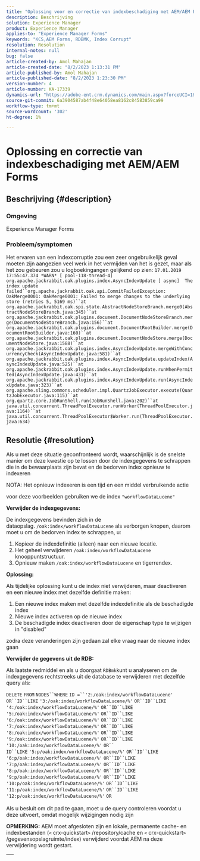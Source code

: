 ```yaml
---
title: "Oplossing voor en correctie van indexbeschadiging met AEM/AEM Forms"
description: Beschrijving
solution: Experience Manager
product: Experience Manager
applies-to: "Experience Manager Forms"
keywords: "KCS,AEM Forms, RDBMK, Index Corrupt"
resolution: Resolution
internal-notes: null
bug: false
article-created-by: Amol Mahajan
article-created-date: "8/2/2023 1:13:31 PM"
article-published-by: Amol Mahajan
article-published-date: "8/2/2023 1:23:30 PM"
version-number: 4
article-number: KA-17339
dynamics-url: "https://adobe-ent.crm.dynamics.com/main.aspx?forceUCI=1&pagetype=entityrecord&etn=knowledgearticle&id=5e54e45f-3631-ee11-bdf3-6045bd006b3d"
source-git-commit: 6a3904587ab4f48e64058ea8162c84583859ca99
workflow-type: tm+mt
source-wordcount: '302'
ht-degree: 1%

---
```


# Oplossing en correctie van indexbeschadiging met AEM/AEM Forms

## Beschrijving {#description}


### <b>Omgeving</b>

Experience Manager Forms



### <b>Probleem/symptomen</b>

Het ervaren van een indexcorruptie zou een zeer ongebruikelijk geval moeten zijn aangezien veel werk in het vermijden van het is gezet, maar als het zou gebeuren zou u logboekingangen gelijkend op zien:
`17.01.2019 17:55:47.374 *WARN* [ pool-118-thread-4]  org.apache.jackrabbit.oak.plugins.index.AsyncIndexUpdate [ async]  The index update failed``org.apache.jackrabbit.oak.api.CommitFailedException: OakMerge0001: OakMerge0001: Failed to merge changes to the underlying store (retries 5, 5169 ms)``at org.apache.jackrabbit.oak.spi.state.AbstractNodeStoreBranch.merge0(AbstractNodeStoreBranch.java:345)``at org.apache.jackrabbit.oak.plugins.document.DocumentNodeStoreBranch.merge(DocumentNodeStoreBranch.java:156)``at org.apache.jackrabbit.oak.plugins.document.DocumentRootBuilder.merge(DocumentRootBuilder.java:160)``at org.apache.jackrabbit.oak.plugins.document.DocumentNodeStore.merge(DocumentNodeStore.java:1588)``at org.apache.jackrabbit.oak.plugins.index.AsyncIndexUpdate.mergeWithConcurrencyCheck(AsyncIndexUpdate.java:581)``at org.apache.jackrabbit.oak.plugins.index.AsyncIndexUpdate.updateIndex(AsyncIndexUpdate.java:525)``at org.apache.jackrabbit.oak.plugins.index.AsyncIndexUpdate.runWhenPermitted(AsyncIndexUpdate.java:431)``at org.apache.jackrabbit.oak.plugins.index.AsyncIndexUpdate.run(AsyncIndexUpdate.java:323)``at org.apache.sling.commons.scheduler.impl.QuartzJobExecutor.execute(QuartzJobExecutor.java:115)``at org.quartz.core.JobRunShell.run(JobRunShell.java:202)``at java.util.concurrent.ThreadPoolExecutor.runWorker(ThreadPoolExecutor.java:1164)``at java.util.concurrent.ThreadPoolExecutor$Worker.run(ThreadPoolExecutor.java:634)`

## Resolutie {#resolution}


Als u met deze situatie geconfronteerd wordt, waarschijnlijk is de snelste manier om deze kwestie op te lossen door de indexgegevens te schrappen die in de bewaarplaats zijn bevat en de bedorven index opnieuw te indexeren

NOTA: Het opnieuw indexeren is een tijd en een middel verbruikende actie

voor deze voorbeelden gebruiken we de index `"workflowDataLucene"`

<b>Verwijder de indexgegevens: </b>

De indexgegevens bevinden zich in de dataopslag. `/oak:index/workflowDataLucene` als verborgen knopen, daarom moet u om de bedorven index te schrappen, u:

1. Kopieer de indexdefinitie (alleen) naar een nieuwe locatie.
2. Het geheel verwijderen `/oak:index/workflowDataLucene` knooppuntstructuur.
3. Opnieuw maken `/oak:index/workflowDataLucene` en tigerrendex.


<b>Oplossing:</b>

Als tijdelijke oplossing kunt u de index niet verwijderen, maar deactiveren en een nieuwe index met dezelfde definitie maken:

1. Een nieuwe index maken met dezelfde indexdefinitie als de beschadigde index
2. Nieuwe index activeren op de nieuwe index
3. De beschadigde index deactiveren door de eigenschap type te wijzigen in &quot;disabled&quot;


zodra deze veranderingen zijn gedaan zal elke vraag naar de nieuwe index gaan

<b>Verwijder de gegevens uit de RDB:</b>

Als laatste redmiddel en als u doorgaat `RDBmk`kunt u analyseren om de indexgegevens rechtstreeks uit de database te verwijderen met dezelfde query als:

`DELETE` `FROM` `NODES``WHERE`
`ID =``'2:/oak:index/workflowDataLucene'` `OR``ID``LIKE` `'3:/oak:index/workflowDataLucene/%'` `OR``ID``LIKE` `'4:/oak:index/workflowDataLucene/%'` `OR``ID``LIKE` `'5:/oak:index/workflowDataLucene/%'` `OR``ID``LIKE` `'6:/oak:index/workflowDataLucene/%'` `OR``ID``LIKE` `'7:/oak:index/workflowDataLucene/%'` `OR``ID``LIKE` `'8:/oak:index/workflowDataLucene/%'` `OR``ID``LIKE` `'9:/oak:index/workflowDataLucene/%'` `OR``ID``LIKE` `'10:/oak:index/workflowDataLucene/%'` `OR`` ` <br>`ID``LIKE` `'5:p/oak:index/workflowDataLucene/%'` `OR``ID``LIKE` `'6:p/oak:index/workflowDataLucene/%'` `OR``ID``LIKE` `'7:p/oak:index/workflowDataLucene/%'` `OR``ID``LIKE` `'8:p/oak:index/workflowDataLucene/%'` `OR``ID``LIKE` `'9:p/oak:index/workflowDataLucene/%'` `OR``ID``LIKE` `'10:p/oak:index/workflowDataLucene/%'` `OR``ID``LIKE` `'11:p/oak:index/workflowDataLucene/%'` `OR``ID``LIKE` `'12:p/oak:index/workflowDataLucene/%'` `OR`<br> <br>
Als u besluit om dit pad te gaan, moet u de query controleren voordat u deze uitvoert, omdat mogelijk wijzigingen nodig zijn

<b>OPMERKING:</b> AEM moet afgesloten zijn en lokale, permanente cache- en indexbestanden (`<` crx-quickstart`>` /repository/cache en `<` crx-quickstart`>` /gegevensopslagruimte/index) verwijderd voordat AEM na deze verwijdering wordt gestart.


|   |
| --- |

